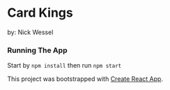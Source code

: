 # Card Kings

by: Nick Wessel

### Running The App

Start by ``` npm install ``` then run ``` npm start ```

This project was bootstrapped with [Create React App](https://github.com/facebook/create-react-app).
